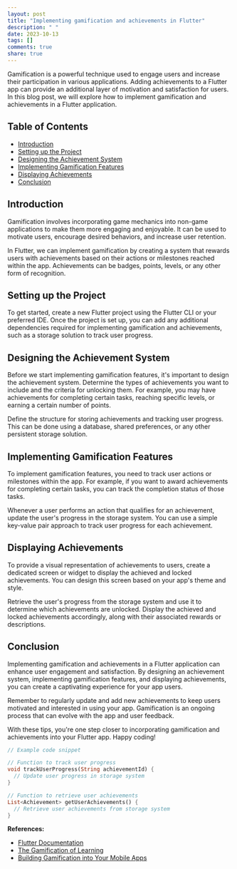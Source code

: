 ```yaml
---
layout: post
title: "Implementing gamification and achievements in Flutter"
description: " "
date: 2023-10-13
tags: []
comments: true
share: true
---
```


Gamification is a powerful technique used to engage users and increase their participation in various applications. Adding achievements to a Flutter app can provide an additional layer of motivation and satisfaction for users. In this blog post, we will explore how to implement gamification and achievements in a Flutter application.

## Table of Contents
- [Introduction](#introduction)
- [Setting up the Project](#setting-up-the-project)
- [Designing the Achievement System](#designing-the-achievement-system)
- [Implementing Gamification Features](#implementing-gamification-features)
- [Displaying Achievements](#displaying-achievements)
- [Conclusion](#conclusion)

## Introduction
Gamification involves incorporating game mechanics into non-game applications to make them more engaging and enjoyable. It can be used to motivate users, encourage desired behaviors, and increase user retention.

In Flutter, we can implement gamification by creating a system that rewards users with achievements based on their actions or milestones reached within the app. Achievements can be badges, points, levels, or any other form of recognition.

## Setting up the Project
To get started, create a new Flutter project using the Flutter CLI or your preferred IDE. Once the project is set up, you can add any additional dependencies required for implementing gamification and achievements, such as a storage solution to track user progress.

## Designing the Achievement System
Before we start implementing gamification features, it's important to design the achievement system. Determine the types of achievements you want to include and the criteria for unlocking them. For example, you may have achievements for completing certain tasks, reaching specific levels, or earning a certain number of points.

Define the structure for storing achievements and tracking user progress. This can be done using a database, shared preferences, or any other persistent storage solution.

## Implementing Gamification Features
To implement gamification features, you need to track user actions or milestones within the app. For example, if you want to award achievements for completing certain tasks, you can track the completion status of those tasks.

Whenever a user performs an action that qualifies for an achievement, update the user's progress in the storage system. You can use a simple key-value pair approach to track user progress for each achievement.

## Displaying Achievements
To provide a visual representation of achievements to users, create a dedicated screen or widget to display the achieved and locked achievements. You can design this screen based on your app's theme and style.

Retrieve the user's progress from the storage system and use it to determine which achievements are unlocked. Display the achieved and locked achievements accordingly, along with their associated rewards or descriptions.

## Conclusion
Implementing gamification and achievements in a Flutter application can enhance user engagement and satisfaction. By designing an achievement system, implementing gamification features, and displaying achievements, you can create a captivating experience for your app users.

Remember to regularly update and add new achievements to keep users motivated and interested in using your app. Gamification is an ongoing process that can evolve with the app and user feedback.

With these tips, you're one step closer to incorporating gamification and achievements into your Flutter app. Happy coding!

```dart
// Example code snippet

// Function to track user progress
void trackUserProgress(String achievementId) {
  // Update user progress in storage system
}

// Function to retrieve user achievements
List<Achievement> getUserAchievements() {
  // Retrieve user achievements from storage system
}
```

**References:**
- [Flutter Documentation](https://flutter.dev/)
- [The Gamification of Learning](https://www.gamified.uk/gamification/the-gamification-of-learning/)
- [Building Gamification into Your Mobile Apps](https://www.appsalgo.com/blog/building-gamification-into-your-mobile-apps)